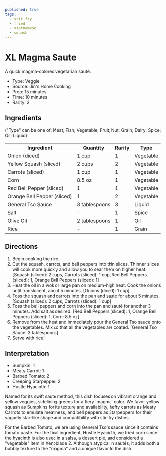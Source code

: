 ```yaml
---
published: true
tags:
  - stir fry
  - fried
  - vietnamese
  - squash
---
```


# XL Magma Saute

A quick magma-colored vegetarian sauté.

* Type: Veggie
* Source: Jin's Home Cooking
* Prep: 15 minutes
* Time: 10 minutes
* Rarity: 2

## Ingredients

("Type" can be one of: Meat; Fish; Vegetable; Fruit; Nut; Grain; Dairy; Spice; Oil; Liquid)

| Ingredient           | Quantity       | Rarity | Type      |
| -------------------- | -------------- | ------ | --------- |
| Onion (diced)        | 1 cup          | 1      | Vegetable |
| Yellow Squash (sliced) | 2 cups       | 2      | Vegetable |
| Carrots (sliced)     | 1 cup          | 1      | Vegetable |
| Corn                 | 8.5 oz         | 1      | Vegetable |
| Red Bell Pepper (sliced) | 1          | 1      | Vegetable |
| Orange Bell Pepper (sliced) | 1       | 2      | Vegetable |
| General Tso Sauce    | 3 tablespoons  | 3      | Liquid    |
| Salt                 | -              | 1      | Spice     |
| Olive Oil            | 2 tablespoons  | 1      | Oil       |
| Rice                 | -              | 1      | Grain     |

## Directions

1. Begin cooking the rice.
2. Cut the squash, carrots, and bell peppers into thin slices. Thinner slices will cook more quickly and allow you to sear them on higher heat. [Squash (sliced): 2 cups, Carrots (sliced): 1 cup, Red Bell Peppers (sliced): 1, Orange Bell Peppers (sliced): 1]
3. Heat the oil in a wok or large pan on medium-high heat. Cook the onions until translucent, about 5 minutes. [Onions (diced): 1 cup]
4. Toss the squash and carrots into the pan and sauté for about 5 minutes. [Squash (sliced): 2 cups, Carrots (sliced): 1 cup]
5. Toss the bell peppers and corn into the pan and sauté for another 3 minutes. Add salt as desired. [Red Bell Peppers (sliced): 1, Orange Bell Peppers (sliced): 1, Corn: 8.5 oz]
6. Remove from the heat and immediately pour the General Tso sauce onto the vegetables. Mix so that all the vegetables are coated. [General Tso Sauce: 3 tablespoons]
7. Serve with rice!

## Interpretation

* Sumpkin: 1
* Meaty Carrot: 1
* Barbed Tomato: 2
* Creeping Starpepper: 2
* Hustle Hyacinth: 1

Named for its swift sauté method, this dish focuses on vibrant orange and yellow veggies, sidelining greens for a fiery 'magma' color. We favor yellow squash as Sumpkins for its texture and availability, hefty carrots as Meaty Carrots to emulate meatiness, and bell peppers as Starpeppers for their vaguely star-like shape and compatibility with stir-fry dishes.

For the Barbed Tomato, we are using General Tso's sauce since it contains tomato paste. For the final ingredient, Hustle Hyacinth, we tried corn since the hyacinth is also used in a salsa, a dessert pie, and considered a "vegetable" item in Xenoblade 2. Although atypical in sautés, it adds both a bubbly texture to the "magma" and a unique flavor to the dish.
